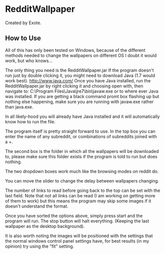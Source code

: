 RedditWallpaper
===============
Created by Exote.

How to Use
----------

All of this has only been tested on Windows, because of the different methods needed to change the wallpapers on different OS I doubt it would work, but who knows...

The only thing you need is the RedditWallpaper.jar
If the program doesn't run just by double clicking it, you might need to download Java (1.7 would work best). http://www.java.com/
Once you have Java installed, run the RedditWallpaper.jar by right clicking it and choosing open with, then navigate to: C:\Program Files\Java\jre7\bin\javaw.exe
or to where ever Java was installed. If you are getting a black command promt box flashing up but nothing else happening, make sure you are running with javaw.exe rather than java.exe.

In all likely-hood you will already have Java installed and it will automatically know how to run the file.

The program itself is pretty straight forward to use. In the top box you can enter the name of any subreddit, or combinations of subreddits joined with a +.

The second box is the folder in which all the wallpapers will be downloaded to, please make sure this folder exists if the program is told to run but does nothing.

The two dropdown boxes work much like the browsing modes on reddit do.

You can move the slider to change the delay between wallpapers changing.

The number of links to read before going back to the top can be set with the last field. Note that not all links can be read (I am working on getting more of them to work) but this means the program may skip some images if it doesn't understand the format.

Once you have sorted the options above, simply press start and the program will run. The stop button will halt everything. (Keeping the last wallpaper as the desktop background).

It is also worth noting the images will be positioned with the settings that the normal windows control panel settings have, for best results (in my opinion) try using the "fit" setting.
